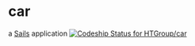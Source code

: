 # car

a [Sails](http://sailsjs.org) application
[ ![Codeship Status for HTGroup/car](https://www.codeship.io/projects/ae880c20-218f-0132-e8f5-6a1232367835/status)](https://www.codeship.io/projects/36297)
